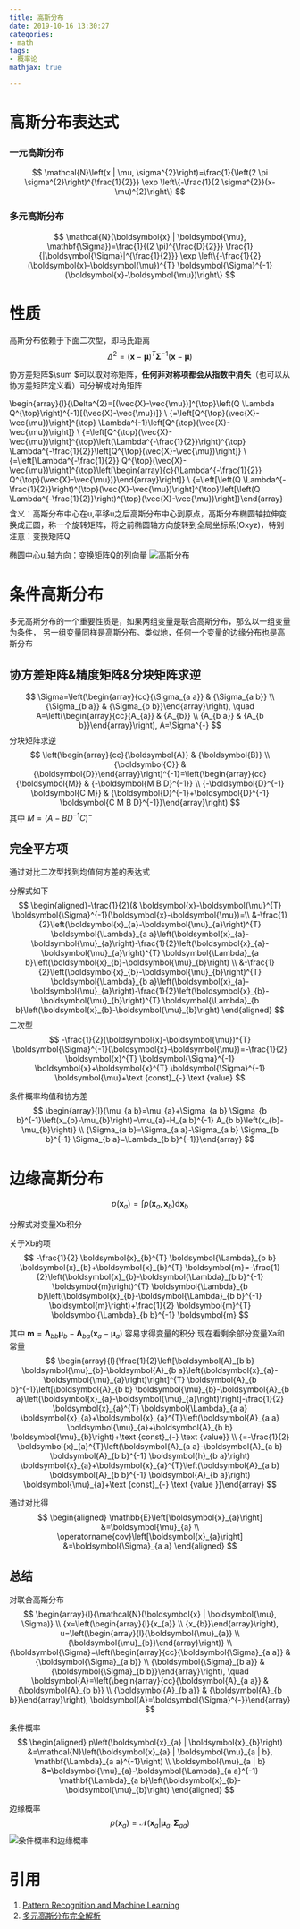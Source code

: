```yaml
---
title: 高斯分布
date: 2019-10-16 13:30:27
categories:
- math
tags:
- 概率论
mathjax: true

---
```

# 高斯分布表达式
### 一元高斯分布

$$
\mathcal{N}\left(x | \mu, \sigma^{2}\right)=\frac{1}{\left(2 \pi \sigma^{2}\right)^{\frac{1}{2}}} \exp \left\{-\frac{1}{2 \sigma^{2}}(x-\mu)^{2}\right\}
$$

### 多元高斯分布

$$
\mathcal{N}(\boldsymbol{x} | \boldsymbol{\mu}, \mathbf{\Sigma})=\frac{1}{(2 \pi)^{\frac{D}{2}}} \frac{1}{|\boldsymbol{\Sigma}|^{\frac{1}{2}}} \exp \left\{-\frac{1}{2}(\boldsymbol{x}-\boldsymbol{\mu})^{T} \boldsymbol{\Sigma}^{-1}(\boldsymbol{x}-\boldsymbol{\mu})\right\}
$$
# 性质
高斯分布依赖于下面二次型，即马氏距离
$$
\Delta^{2}=(\boldsymbol{x}-\boldsymbol{\mu})^{T} \boldsymbol{\Sigma}^{-1}(\boldsymbol{x}-\boldsymbol{\mu})
$$

协方差矩阵$\sum $可以取对称矩阵，**任何非对称项都会从指数中消失**（也可以从协方差矩阵定义看）可分解成对角矩阵

$$
$$
\begin{array}{l}{\Delta^{2}=[(\vec{X}-\vec{\mu})]^{\top}\left(Q \Lambda Q^{\top}\right)^{-1}[(\vec{X}-\vec{\mu})]} \\ {=\left[Q^{\top}(\vec{X}-\vec{\mu})\right]^{\top} \Lambda^{-1}\left[Q^{\top}(\vec{X}-\vec{\mu})\right]} \\ {=\left[Q^{\top}(\vec{X}-\vec{\mu})\right]^{\top}\left(\Lambda^{-\frac{1}{2}}\right)^{\top} \Lambda^{-\frac{1}{2}}\left[Q^{\top}(\vec{X}-\vec{\mu})\right]} \\ {=\left[\Lambda^{-\frac{1}{2}} Q^{\top}(\vec{X}-\vec{\mu})\right]^{\top}\left[\begin{array}{c}{\Lambda^{-\frac{1}{2}} Q^{\top}(\vec{X}-\vec{\mu})}\end{array}\right]} \\ {=\left[\left(Q \Lambda^{-\frac{1}{2}}\right)^{\top}(\vec{X}-\vec{\mu})\right]^{\top}\left[\left(Q \Lambda^{-\frac{1}{2}}\right)^{\top}(\vec{X}-\vec{\mu})\right]}\end{array}
$$
$$
含义：高斯分布中心在u,平移u之后高斯分布中心到原点，高斯分布椭圆轴拉伸变换成正圆，称一个旋转矩阵，将之前椭圆轴方向旋转到全局坐标系(Oxyz)，特别注意：变换矩阵Q

椭圆中心u,轴方向：变换矩阵Q的列向量
![高斯分布](高斯分布.png)

# 条件高斯分布
多元⾼斯分布的⼀个重要性质是，如果两组变量是联合⾼斯分布，那么以⼀组变量为条件，
另⼀组变量同样是⾼斯分布。类似地，任何⼀个变量的边缘分布也是⾼斯分布
## 协方差矩阵&精度矩阵&分块矩阵求逆
$$
\Sigma=\left(\begin{array}{cc}{\Sigma_{a a}} & {\Sigma_{a b}} \\ {\Sigma_{b a}} & {\Sigma_{b b}}\end{array}\right), \quad A=\left(\begin{array}{cc}{A_{a}} & {A_{b}} \\ {A_{b a}} & {A_{b b}}\end{array}\right), A=\Sigma^{-}
$$
分块矩阵求逆
$$
\left(\begin{array}{cc}{\boldsymbol{A}} & {\boldsymbol{B}} \\ {\boldsymbol{C}} & {\boldsymbol{D}}\end{array}\right)^{-1}=\left(\begin{array}{cc}{\boldsymbol{M}} & {-\boldsymbol{M B D}^{-1}} \\ {-\boldsymbol{D}^{-1} \boldsymbol{C M}} & {\boldsymbol{D}^{-1}+\boldsymbol{D}^{-1} \boldsymbol{C M B D}^{-1}}\end{array}\right)
$$
其中 $M=\left(A-B D^{-1} C\right)^{-}$
## 完全平方项
通过对比二次型找到均值何方差的表达式

分解式如下
$$
\begin{aligned}-\frac{1}{2}(& \boldsymbol{x}-\boldsymbol{\mu}^{T} \boldsymbol{\Sigma}^{-1}(\boldsymbol{x}-\boldsymbol{\mu})=\\ &-\frac{1}{2}\left(\boldsymbol{x}_{a}-\boldsymbol{\mu}_{a}\right)^{T} \boldsymbol{\Lambda}_{a a}\left(\boldsymbol{x}_{a}-\boldsymbol{\mu}_{a}\right)-\frac{1}{2}\left(\boldsymbol{x}_{a}-\boldsymbol{\mu}_{a}\right)^{T} \boldsymbol{\Lambda}_{a b}\left(\boldsymbol{x}_{b}-\boldsymbol{\mu}_{b}\right) \\ &-\frac{1}{2}\left(\boldsymbol{x}_{b}-\boldsymbol{\mu}_{b}\right)^{T} \boldsymbol{\Lambda}_{b a}\left(\boldsymbol{x}_{a}-\boldsymbol{\mu}_{a}\right)-\frac{1}{2}\left(\boldsymbol{x}_{b}-\boldsymbol{\mu}_{b}\right)^{T} \boldsymbol{\Lambda}_{b b}\left(\boldsymbol{x}_{b}-\boldsymbol{\mu}_{b}\right) \end{aligned}
$$
二次型
$$
-\frac{1}{2}(\boldsymbol{x}-\boldsymbol{\mu})^{T} \boldsymbol{\Sigma}^{-1}(\boldsymbol{x}-\boldsymbol{\mu})=-\frac{1}{2} \boldsymbol{x}^{T} \boldsymbol{\Sigma}^{-1} \boldsymbol{x}+\boldsymbol{x}^{T} \boldsymbol{\Sigma}^{-1} \boldsymbol{\mu}+\text {const}_{-} \text {value}
$$

条件概率均值和协方差
$$
\begin{array}{l}{\mu_{a b}=\mu_{a}+\Sigma_{a b} \Sigma_{b b}^{-1}\left(x_{b}-\mu_{b}\right)=\mu_{a}-H_{a b}^{-1} A_{b b}\left(x_{b}-\mu_{b}\right)} \\ {\Sigma_{a b}=\Sigma_{a a}-\Sigma_{a b} \Sigma_{b b}^{-1} \Sigma_{b a}=\Lambda_{b b}^{-1}}\end{array}
$$

# 边缘高斯分布
$$
p\left(\boldsymbol{x}_{a}\right)=\int p\left(\boldsymbol{x}_{a}, \boldsymbol{x}_{b}\right) \mathrm{d} \boldsymbol{x}_{b}
$$

分解式对变量Xb积分

关于Xb的项
$$
-\frac{1}{2} \boldsymbol{x}_{b}^{T} \boldsymbol{\Lambda}_{b b} \boldsymbol{x}_{b}+\boldsymbol{x}_{b}^{T} \boldsymbol{m}=-\frac{1}{2}\left(\boldsymbol{x}_{b}-\boldsymbol{\Lambda}_{b b}^{-1} \boldsymbol{m}\right)^{T} \boldsymbol{\Lambda}_{b b}\left(\boldsymbol{x}_{b}-\boldsymbol{\Lambda}_{b b}^{-1} \boldsymbol{m}\right)+\frac{1}{2} \boldsymbol{m}^{T} \boldsymbol{\Lambda}_{b b}^{-1} \boldsymbol{m}
$$

其中 $\boldsymbol{m}=\boldsymbol{\Lambda}_{b b} \boldsymbol{\mu}_{b}-\boldsymbol{\Lambda}_{b a}\left(\boldsymbol{x}_{a}-\boldsymbol{\mu}_{a}\right)$
容易求得变量的积分 现在看剩余部分变量Xa和常量
$$
\begin{array}{l}{\frac{1}{2}\left[\boldsymbol{A}_{b b} \boldsymbol{\mu}_{b}-\boldsymbol{A}_{b a}\left(\boldsymbol{x}_{a}-\boldsymbol{\mu}_{a}\right)\right]^{T} \boldsymbol{A}_{b b}^{-1}\left[\boldsymbol{A}_{b b} \boldsymbol{\mu}_{b}-\boldsymbol{A}_{b a}\left(\boldsymbol{x}_{a}-\boldsymbol{\mu}_{a}\right)\right]-\frac{1}{2} \boldsymbol{x}_{a}^{T} \boldsymbol{\Lambda}_{a a} \boldsymbol{x}_{a}+\boldsymbol{x}_{a}^{T}\left(\boldsymbol{A}_{a a} \boldsymbol{\mu}_{a}+\boldsymbol{A}_{b b} \boldsymbol{\mu}_{b}\right)+\text {const}_{-} \text {value}} \\ {=-\frac{1}{2} \boldsymbol{x}_{a}^{T}\left(\boldsymbol{A}_{a a}-\boldsymbol{A}_{a b} \boldsymbol{A}_{b b}^{-1} \boldsymbol{h}_{b a}\right) \boldsymbol{x}_{a}+\boldsymbol{x}_{a}^{T}\left(\boldsymbol{A}_{a b} \boldsymbol{A}_{b b}^{-1} \boldsymbol{A}_{b a}\right) \boldsymbol{\mu}_{a}+\text {const}_{-} \text {value }}\end{array}
$$

通过对比得
$$
\begin{aligned} \mathbb{E}\left[\boldsymbol{x}_{a}\right] &=\boldsymbol{\mu}_{a} \\ \operatorname{cov}\left[\boldsymbol{x}_{a}\right] &=\boldsymbol{\Sigma}_{a a} \end{aligned}
$$

## 总结
对联合高斯分布
$$
\begin{array}{l}{\mathcal{N}(\boldsymbol{x} | \boldsymbol{\mu}, \Sigma)} \\ {x=\left(\begin{array}{l}{x_{a}} \\ {x_{b}}\end{array}\right), u=\left(\begin{array}{l}{\boldsymbol{\mu}_{a}} \\ {\boldsymbol{\mu}_{b}}\end{array}\right)} \\ {\boldsymbol{\Sigma}=\left(\begin{array}{cc}{\boldsymbol{\Sigma}_{a a}} & {\boldsymbol{\Sigma}_{a b}} \\ {\boldsymbol{\Sigma}_{b a}} & {\boldsymbol{\Sigma}_{b b}}\end{array}\right), \quad \boldsymbol{A}=\left(\begin{array}{cc}{\boldsymbol{A}_{a a}} & {\boldsymbol{A}_{b b}} \\ {\boldsymbol{A}_{b a}} & {\boldsymbol{A}_{b b}}\end{array}\right), \boldsymbol{A}=\boldsymbol{\Sigma}^{-}}\end{array}
$$

条件概率
$$
\begin{aligned} p\left(\boldsymbol{x}_{a} | \boldsymbol{x}_{b}\right) &=\mathcal{N}\left(\boldsymbol{x}_{a} | \boldsymbol{\mu}_{a | b}, \mathbf{\Lambda}_{a a}^{-1}\right) \\ \boldsymbol{\mu}_{a | b} &=\boldsymbol{\mu}_{a}-\boldsymbol{\Lambda}_{a a}^{-1} \mathbf{\Lambda}_{a b}\left(\boldsymbol{x}_{b}-\boldsymbol{\mu}_{b}\right) \end{aligned}
$$

边缘概率
$$
p\left(\boldsymbol{x}_{a}\right)=\mathcal{N}\left(\boldsymbol{x}_{a} | \boldsymbol{\mu}_{a}, \boldsymbol{\Sigma}_{a a}\right)
$$
![条件概率和边缘概率](条件边缘.png)

# 引用
1. [Pattern Recognition and Machine Learning](https://www.microsoft.com/en-us/research/people/cmbishop/)
2. [多元高斯分布完全解析](https://zhuanlan.zhihu.com/p/58987388)